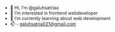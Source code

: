 - 👋 Hi, I’m @galuhsatriaa
- 👀 I’m interested in frontend webdeveloper
- 🌱 I’m currently learning about web development
- 📫 - galuhsatria021@gmail.com

<!---
galuhsatriaa/galuhsatriaa is a ✨ special ✨ repository because its `README.md` (this file) appears on your GitHub profile.
You can click the Preview link to take a look at your changes.
--->
